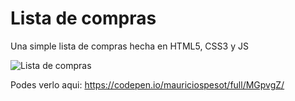 # Lista de compras
Una simple lista de compras hecha en HTML5, CSS3 y JS

![Lista de compras](https://k62.kn3.net/5/5/8/1/4/C/A10.png)

Podes verlo aqui: https://codepen.io/mauriciospesot/full/MGpvgZ/
